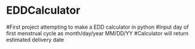 # EDDCalculator

#First project attempting to make a EDD calculator in python
#Input day of first menstrual cycle as month/day/year MM/DD/YY
#Calculator will return estimated delivery date